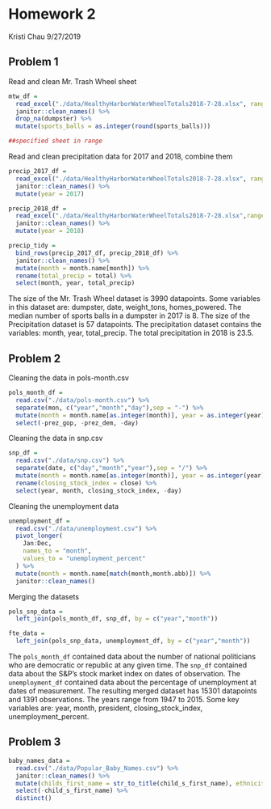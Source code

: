 Homework 2
================
Kristi Chau
9/27/2019

## Problem 1

Read and clean Mr. Trash Wheel sheet

``` r
mtw_df = 
  read_excel("./data/HealthyHarborWaterWheelTotals2018-7-28.xlsx", range = "Mr. Trash Wheel!A2:N338") %>% 
  janitor::clean_names() %>% 
  drop_na(dumpster) %>% 
  mutate(sports_balls = as.integer(round(sports_balls)))

##specified sheet in range
```

Read and clean precipitation data for 2017 and 2018, combine them

``` r
precip_2017_df = 
  read_excel("./data/HealthyHarborWaterWheelTotals2018-7-28.xlsx", range = "2017 Precipitation!A2:B14") %>% 
  janitor::clean_names() %>%
  mutate(year = 2017)

precip_2018_df = 
  read_excel("./data/HealthyHarborWaterWheelTotals2018-7-28.xlsx",range = "2018 Precipitation!A2:B9") %>% 
  janitor::clean_names() %>%
  mutate(year = 2018)

precip_tidy = 
  bind_rows(precip_2017_df, precip_2018_df) %>% 
  janitor::clean_names() %>% 
  mutate(month = month.name[month]) %>%
  rename(total_precip = total) %>%
  select(month, year, total_precip)
```

The size of the Mr. Trash Wheel dataset is 3990 datapoints. Some
variables in this dataset are: dumpster, date, weight\_tons,
homes\_powered. The median number of sports balls in a dumpster in 2017
is 8. The size of the Precipitation dataset is 57 datapoints. The
precipitation dataset contains the variables: month, year,
total\_precip. The total precipitation in 2018 is 23.5.

## Problem 2

Cleaning the data in pols-month.csv

``` r
pols_month_df = 
  read.csv("./data/pols-month.csv") %>%
  separate(mon, c("year","month","day"),sep = "-") %>%
  mutate(month = month.name[as.integer(month)], year = as.integer(year), president = ifelse(prez_gop %in% c(1,2), "gop", ifelse(prez_dem %in% c(1,2), "dem", NA))) %>%
  select(-prez_gop, -prez_dem, -day)
```

Cleaning the data in snp.csv

``` r
snp_df = 
  read.csv("./data/snp.csv") %>%
  separate(date, c("day","month","year"),sep = "/") %>%
  mutate(month = month.name[as.integer(month)], year = as.integer(year)) %>%
  rename(closing_stock_index = close) %>%
  select(year, month, closing_stock_index, -day)
```

Cleaning the unemployment data

``` r
unemployment_df = 
  read.csv("./data/unemployment.csv") %>%
  pivot_longer(
    Jan:Dec,
    names_to = "month",
    values_to = "unemployment_percent"
  ) %>%
  mutate(month = month.name[match(month,month.abb)]) %>%
  janitor::clean_names()
```

Merging the datasets

``` r
pols_snp_data = 
  left_join(pols_month_df, snp_df, by = c("year","month"))

fte_data = 
  left_join(pols_snp_data, unemployment_df, by = c("year","month"))
```

The `pols_month_df` contained data about the number of national
politicians who are democratic or republic at any given time. The
`snp_df` contained data about the S\&P’s stock market index on dates of
observation. The `unemployment_df` contained data about the percentage
of unemployment at dates of measurement. The resulting merged dataset
has 15301 datapoints and 1391 observations. The years range from 1947 to
2015. Some key variables are: year, month, president,
closing\_stock\_index, unemployment\_percent.

## Problem 3

``` r
baby_names_data =
  read.csv("./data/Popular_Baby_Names.csv") %>%
  janitor::clean_names() %>%
  mutate(childs_first_name = str_to_title(child_s_first_name), ethnicity = case_when(ethnicity == "ASIAN AND PACI"~"ASIAN AND PACIFIC ISLANDER", ethnicity == "BLACK NON HISP"~"BLACK NON HISPANIC", ethnicity == "WHITE NON HISP"~"WHITE NON HISPANIC", TRUE~as.character(ethnicity))) %>%
  select(-child_s_first_name) %>%
  distinct()
```
